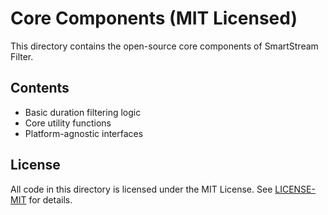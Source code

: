 # Core Components (MIT Licensed)

This directory contains the open-source core components of SmartStream Filter.

## Contents
- Basic duration filtering logic
- Core utility functions
- Platform-agnostic interfaces

## License
All code in this directory is licensed under the MIT License.
See [LICENSE-MIT](../../LICENSE-MIT) for details.